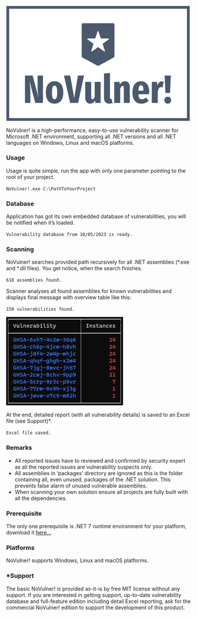 <img src="https://github.com/JiriOgurek/NoVulner/blob/main/logo.png" width="500">

NoVulner! is a high-performance, easy-to-use vulnerability scanner for Microsoft .NET environment, supporting all .NET versions and all .NET languages on Windows, Linux and macOS platforms.

### Usage
Usage is quite simple, run the app with only one parameter pointing to the root of your project.

`NoVulner!.exe C:\PathToYourProject`

### Database
Application has got its own embedded database of vulnerabilities, you will be notified when it’s loaded.

`Vulnerability database from 10/05/2023 is ready.`

### Scanning
NoVulner! searches provided path recursively for all .NET assemblies (*.exe and *.dll files). You get notice, when the search finishes.

`618 assemblies found.`

Scanner analyses all found assemblies for known vulnerabilities and displays final message with
overview table like this:

`150 vulnerabilities found.`

![](https://github.com/JiriOgurek/NoVulner/blob/main/overviewTable.png)

At the end, detailed report (with all vulnerability details) is saved to an Excel file (see Support)*.

`Excel file saved.`

### Remarks
- All reported issues have to reviewed and confirmed by security expert as all the reported issues are vulnerability suspects only.
- All assemblies in ‘packages’ directory are ignored as this is the folder containing all, even unused, packages of the .NET solution. This prevents false alarm of unused vulnerable assemblies.
- When scanning your own solution ensure all projects are fully built with all the dependencies.

### Prerequisite
The only one prerequisite is .NET 7 runtime environment for your platform, download it [here...](https://dotnet.microsoft.com/en-us/download/dotnet/7.0)

### Platforms
NoVulner! supports Windows, Linux and macOS platforms.

### *Support
The basic NoVulner! is provided as-it-is by free MIT license without any support. If you are interested in getting support, up-to-date vulnerability database and full-feature edition including detail Excel reporting, ask for the commercial NoVulner! edition to support the development of this product.


